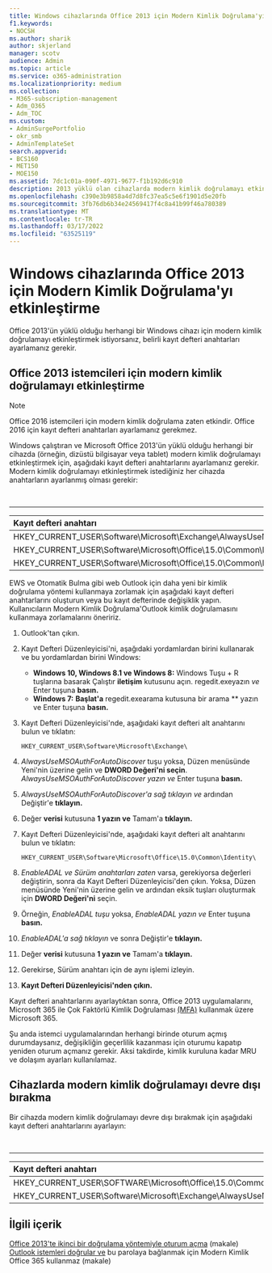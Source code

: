 ```yaml
---
title: Windows cihazlarında Office 2013 için Modern Kimlik Doğrulama'yı etkinleştirme
f1.keywords:
- NOCSH
ms.author: sharik
author: skjerland
manager: scotv
audience: Admin
ms.topic: article
ms.service: o365-administration
ms.localizationpriority: medium
ms.collection:
- M365-subscription-management
- Adm_O365
- Adm_TOC
ms.custom:
- AdminSurgePortfolio
- okr_smb
- AdminTemplateSet
search.appverid:
- BCS160
- MET150
- MOE150
ms.assetid: 7dc1c01a-090f-4971-9677-f1b192d6c910
description: 2013 yüklü olan cihazlarda modern kimlik doğrulamayı etkinleştirmek için kayıt Microsoft Office ayarlamayı öğrenin.
ms.openlocfilehash: c390e3b9858a4d7d8fc37ea5c5e6f1901d5e20fb
ms.sourcegitcommit: 3fb76db6b34e24569417f4c8a41b99f46a780389
ms.translationtype: MT
ms.contentlocale: tr-TR
ms.lasthandoff: 03/17/2022
ms.locfileid: "63525119"
---
```

# <a name="enable-modern-authentication-for-office-2013-on-windows-devices"></a>Windows cihazlarında Office 2013 için Modern Kimlik Doğrulama'yı etkinleştirme

Office 2013'ün yüklü olduğu herhangi bir Windows cihazı için modern kimlik doğrulamayı etkinleştirmek istiyorsanız, belirli kayıt defteri anahtarları ayarlamanız gerekir.
  
## <a name="enable-modern-authentication-for-office-2013-clients"></a>Office 2013 istemcileri için modern kimlik doğrulamayı etkinleştirme

> [!NOTE]
> Office 2016 istemcileri için modern kimlik doğrulama zaten etkindir. Office 2016 için kayıt defteri anahtarları ayarlamanız gerekmez. 
  
Windows çalıştıran ve Microsoft Office 2013'ün yüklü olduğu herhangi bir cihazda (örneğin, dizüstü bilgisayar veya tablet) modern kimlik doğrulamayı etkinleştirmek için, aşağıdaki kayıt defteri anahtarlarını ayarlamanız gerekir. Modern kimlik doğrulamayı etkinleştirmek istediğiniz her cihazda anahtarların ayarlanmış olması gerekir:

<br>

****

|Kayıt defteri anahtarı|Tür|Değer|
|:---|:---:|---:|
|HKEY_CURRENT_USER\Software\Microsoft\Exchange\AlwaysUseMSOAuthForAutoDiscover|REG_DWORD|1|
|HKEY_CURRENT_USER\Software\Microsoft\Office\15.0\Common\Identity\EnableADAL|REG_DWORD|1|
|HKEY_CURRENT_USER\Software\Microsoft\Office\15.0\Common\Identity\Version|REG_DWORD|1|

EWS ve Otomatik Bulma gibi web Outlook için daha yeni bir kimlik doğrulama yöntemi kullanmaya zorlamak için aşağıdaki kayıt defteri anahtarlarını oluşturun veya bu kayıt defterinde değişiklik yapın. Kullanıcıların Modern Kimlik Doğrulama'Outlook kimlik doğrulamasını kullanmaya zorlamalarını öneririz.

1. Outlook'tan çıkın.

2. Kayıt Defteri Düzenleyicisi'ni, aşağıdaki yordamlardan birini kullanarak ve bu yordamlardan birini Windows:

   - **Windows 10, Windows 8.1 ve Windows 8:** Windows Tuşu + R tuşlarına basarak Çalıştır **iletişim** kutusunu açın. regedit.exeyazın *ve* Enter tuşuna **basın.**
   - **Windows 7:** **Başlat'a** regedit.exearama kutusuna bir arama ** yazın ve Enter tuşuna **basın.**

3. Kayıt Defteri Düzenleyicisi'nde, aşağıdaki kayıt defteri alt anahtarını bulun ve tıklatın:

   ```console
   HKEY_CURRENT_USER\Software\Microsoft\Exchange\
   ```

4. *AlwaysUseMSOAuthForAutoDiscover* tuşu yoksa, Düzen menüsünde Yeni'nin üzerine gelin ve **DWORD Değeri'ni seçin**. *AlwaysUseMSOAuthForAutoDiscover yazın ve* Enter tuşuna **basın.**

5. *AlwaysUseMSOAuthForAutoDiscover'a sağ tıklayın ve* ardından Değiştir'e **tıklayın.**

6. Değer **verisi** kutusuna **1 yazın ve** Tamam'a **tıklayın.**

7. Kayıt Defteri Düzenleyicisi'nde, aşağıdaki kayıt defteri alt anahtarını bulun ve tıklatın:

   ```console
   HKEY_CURRENT_USER\Software\Microsoft\Office\15.0\Common\Identity\
   ```

8. *EnableADAL ve* *Sürüm anahtarları zaten* varsa, gerekiyorsa değerleri değiştirin, sonra da Kayıt Defteri Düzenleyicisi'den çıkın. Yoksa, Düzen menüsünde Yeni'nin üzerine gelin ve ardından eksik  tuşları oluşturmak için **DWORD Değeri'ni** seçin. 

9. Örneğin, *EnableADAL tuşu* yoksa, *EnableADAL yazın ve* Enter tuşuna **basın.**

10. *EnableADAL'a sağ tıklayın* ve sonra Değiştir'e **tıklayın.**

11. Değer **verisi** kutusuna **1 yazın ve** Tamam'a **tıklayın.**

12. Gerekirse, Sürüm anahtarı için de aynı işlemi izleyin. 

13. **Kayıt Defteri Düzenleyicisi'nden çıkın.**

Kayıt defteri anahtarlarını ayarlaytıktan sonra, Office 2013 uygulamalarını, Microsoft 365 ile Çok Faktörlü Kimlik Doğrulaması [(MFA)](set-up-multi-factor-authentication.md) kullanmak üzere Microsoft 365. 
  
Şu anda istemci uygulamalarından herhangi birinde oturum açmış durumdaysanız, değişikliğin geçerlilik kazanması için oturumu kapatıp yeniden oturum açmanız gerekir. Aksi takdirde, kimlik kuruluna kadar MRU ve dolaşım ayarları kullanılamaz.
  
## <a name="disable-modern-authentication-on-devices"></a>Cihazlarda modern kimlik doğrulamayı devre dışı bırakma

Bir cihazda modern kimlik doğrulamayı devre dışı bırakmak için aşağıdaki kayıt defteri anahtarlarını ayarlayın:

<br>

****

|Kayıt defteri anahtarı|Tür|Değer|
|:---|:---:|---:|
|HKEY_CURRENT_USER\SOFTWARE\Microsoft\Office\15.0\Common\Identity\EnableADAL|REG_DWORD|0|
|HKEY_CURRENT_USER\Software\Microsoft\Exchange\AlwaysUseMSOAuthForAutoDiscover|REG_DWORD|0|
   
## <a name="related-content"></a>İlgili içerik

[Office 2013'te ikinci bir doğrulama yöntemiyle oturum açma](https://support.microsoft.com/office/2b856342-170a-438e-9a4f-3c092394d3cb) (makale)\
[Outlook istemleri doğrular ve](/outlook/troubleshoot/authentication/outlook-prompt-password-modern-authentication-enabled) bu parolaya bağlanmak için Modern Kimlik Office 365 kullanmaz (makale)
